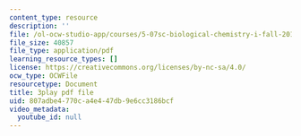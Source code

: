 ```yaml
---
content_type: resource
description: ''
file: /ol-ocw-studio-app/courses/5-07sc-biological-chemistry-i-fall-2013/807adbe4770ca4e447db9e6cc3186bcf_ojvz7pVVZ-o.pdf
file_size: 40857
file_type: application/pdf
learning_resource_types: []
license: https://creativecommons.org/licenses/by-nc-sa/4.0/
ocw_type: OCWFile
resourcetype: Document
title: 3play pdf file
uid: 807adbe4-770c-a4e4-47db-9e6cc3186bcf
video_metadata:
  youtube_id: null
---
```

